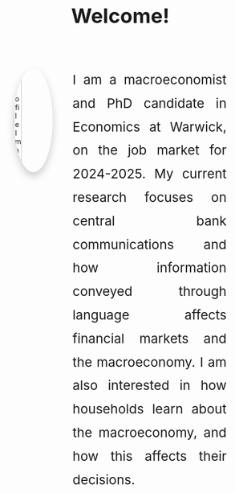<div align="center">
  <p style="font-size: 40px; font-weight:bold;">Welcome!</p>
</div>

<div style="display: flex; align-items: flex-start; justify-content: center; gap: 40px; padding: 40px; max-width: 1200px; margin: auto;">
  <img src="files/images/profile.png" alt="Profile Image" style="width: 20%; max-width: 150px; border-radius: 50%; box-shadow: 0 8px 16px rgba(0, 0, 0, 0.2);">
  <p style="font-size: 26px; line-height: 1.8; width: 80%; text-align: justify; margin: 0;">
    I am a macroeconomist and PhD candidate in Economics at Warwick, on the job market for 2024-2025. My current research focuses on central bank communications and how information conveyed through language affects financial markets and the macroeconomy. I am also interested in how households learn about the macroeconomy, and how this affects their decisions.
  </p>
</div>

<br />
